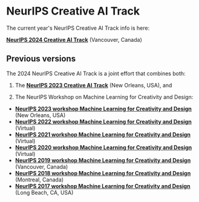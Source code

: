 # NeurIPS Creative AI Track


The current year's NeurIPS Creative AI Track info is here: 

**[NeurIPS 2024 Creative AI Track](https://neurips-creative-ai.github.io/2024/)** (Vancouver, Canada)

## Previous versions

The 2024 NeurIPS Creative AI Track is a joint effort that combines both:
1. The **[NeurIPS 2023 Creative AI Track](https://neurips-creative-ai.github.io/2023/)** (New Orleans, USA), and
  
2. The NeurIPS Workshop on Machine Learning for Creativity and Design:

- **[NeurIPS 2023 workshop Machine Learning for Creativity and Design](https://neuripscreativityworkshop.github.io/2023/)** (New Orleans, USA)
- **[NeurIPS 2022 workshop Machine Learning for Creativity and Design](https://neuripscreativityworkshop.github.io/2022/)** (Virtual)
- **[NeurIPS 2021 workshop Machine Learning for Creativity and Design](https://neuripscreativityworkshop.github.io/2021)** (Virtual)
- **[NeurIPS 2020 workshop Machine Learning for Creativity and Design](https://neurips2020creativity.github.io/)** (Virtual)
- **[NeurIPS 2019 workshop Machine Learning for Creativity and Design](http://neurips2019creativity.github.io/)** (Vancouver, Canada)
- **[NeurIPS 2018 workshop Machine Learning for Creativity and Design](https://nips2018creativity.github.io/)** (Montreal, Canada)
- **[NeurIPS 2017 workshop Machine Learning for Creativity and Design](https://nips2017creativity.github.io/)** (Long Beach, CA, USA)
